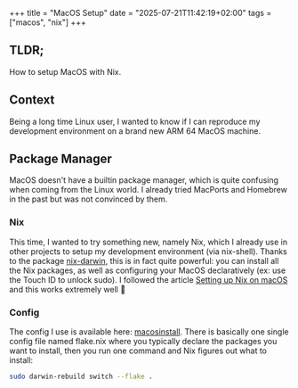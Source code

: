 +++
title = "MacOS Setup"
date = "2025-07-21T11:42:19+02:00"
tags = ["macos", "nix"]
+++

## TLDR;

How to setup MacOS with Nix.

## Context

Being a long time Linux user, I wanted to know if I can reproduce my development environment on a brand new ARM 64 MacOS machine.

## Package Manager

MacOS doesn't have a builtin package manager, which is quite confusing when coming from the Linux world.
I already tried MacPorts and Homebrew in the past but was not convinced by them.

### Nix

This time, I wanted to try something new, namely Nix, which I already use in other projects to setup my development environment (via nix-shell).
Thanks to the package [nix-darwin](https://github.com/nix-darwin/nix-darwin), this is in fact quite powerful: you can install all the Nix packages, as well as configuring your MacOS declaratively (ex: use the Touch ID to unlock sudo).
I followed the article [Setting up Nix on macOS](https://nixcademy.com/posts/nix-on-macos/) and this works extremely well :tada:

### Config

The config I use is available here: [macosinstall](https://github.com/oligot/macosinstall). There is basically one single config file named flake.nix where you typically declare the packages you want to install, then you run one command and Nix figures out what to install:

```bash
sudo darwin-rebuild switch --flake .
```
